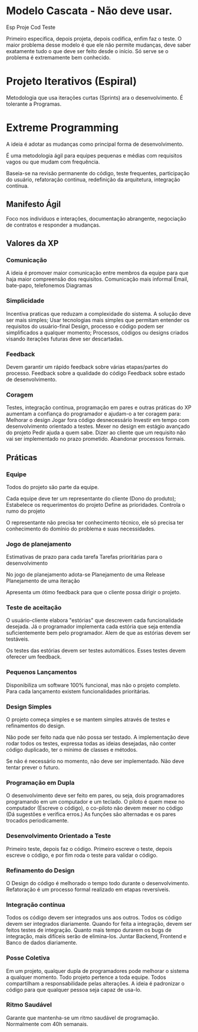 # Modelo Cascata - **Não deve usar.**
Esp
	Proje
		Cod
			Teste

Primeiro especifica, depois projeta, depois codifica, enfim faz o teste. O maior problema desse modelo é que ele não permite mudanças, deve saber exatamente tudo o que deve ser feito desde o início.
Só serve se o problema é extremamente bem conhecido.

# Projeto Iterativos (Espiral)
Metodologia que usa iterações curtas (Sprints) ara o desenvolvimento. É tolerante a Programas.

# Extreme Programming
A ideia é adotar as mudanças como principal forma de desenvolvimento.

É uma metodologia ágil para equipes pequenas e médias com requisitos vagos ou que mudam com frequência.

Baseia-se na revisão permanente do código, teste frequentes, participação do usuário, refatoração continua, redefinição da arquitetura, integração contínua.

## Manifesto Ágil
Foco nos indivíduos e interações, documentação abrangente, negociação de contratos e responder a mudanças.

## Valores da XP
### Comunicação
A ideia é promover maior comunicação entre membros da equipe para que haja maior compreensão dos requisitos.
	Comunicação mais informal
	Email, bate-papo, telefonemos
	Diagramas

### Simplicidade
Incentiva praticas que reduzam a complexidade do sistema. 
	A solução deve ser  mais simples;
	Usar tecnologias mais simples que permitam entender os requisitos do usuário-final
	Design, processo e código podem ser simplificados a qualquer momento;
	Processos, códigos ou designs criados visando iterações futuras deve ser descartadas.

### Feedback
Devem garantir um rápido feedback sobre várias etapas/partes do processo.
	Feedback sobre a qualidade do código
	Feedback sobre estado de desenvolvimento.

### Coragem
Testes, integração contínua, programação em pares e outras práticas do XP aumentam a confiança do programador e ajudam-o a ter coragem para:
	Melhorar o design
	Jogar fora código desnecessário
	Investir em tempo com desenvolvimento orientado a testes.
	Mexer no design em estágio avançado do projeto
	Pedir ajuda a quem sabe.
	Dizer ao cliente que um requisito não vai ser implementado no prazo prometido.
	Abandonar processos formais.

## Práticas
### Equipe
Todos do projeto são parte da equipe.

Cada equipe deve ter um representante do cliente (Dono do produto);
	Estabelece os requerimentos do projeto
	Define as prioridades.
	Controla o rumo do projeto

O representante não precisa ter conhecimento técnico, ele só precisa ter conhecimento do domínio do problema e suas necessidades.

### Jogo de planejamento
Estimativas de prazo para cada tarefa
Tarefas prioritárias para o desenvolvimento

No jogo de planejamento adota-se
	Planejamento de uma Release
	Planejamento de uma iteração

Apresenta um ótimo feedback para que o cliente possa dirigir o projeto.

### Teste de aceitação
O usuário-cliente elabora "estórias" que descrevem cada funcionalidade desejada. Já o programador implementa cada estória que seja entendia suficientemente bem pelo programador. Alem de que as estórias devem ser testáveis.

Os testes das estórias devem ser testes automáticos. Esses testes devem oferecer um feedback.

### Pequenos Lançamentos
Disponibiliza um software 100% funcional, mas não o projeto completo.
Para cada lançamento existem funcionalidades prioritárias.

### Design Simples
O projeto começa simples e se mantem simples através de testes e refinamentos do design.

Não pode ser feito nada que não possa ser testado.
A implementação deve rodar todos os testes, expressa todas as ideias desejadas, não conter código duplicado, ter o mínimo de classes e métodos.

Se não é necessário no momento, não deve ser implementado. Não deve tentar prever o futuro.

### Programação em Dupla
O desenvolvimento deve ser feito em pares, ou seja, dois programadores programando em um computador e um teclado.
	O piloto é quem mexe no computador (Escreve o código), o co-piloto não devem mexer no código (Dá sugestões e verifica erros.)
	As funções são alternadas e os pares trocados periodicamente.

### Desenvolvimento Orientado a Teste
Primeiro teste, depois faz o código.
	Primeiro escreve o teste, depois escreve o código, e por fim roda o teste para validar o código.

### Refinamento do Design
O Design do código é melhorado o tempo todo durante o desenvolvimento.
Refatoração é um processo formal realizado em etapas reversíveis.

### Integração contínua
Todos os código devem ser integrados uns aos outros. Todos os código devem ser integrados diariamente.
Quando for feita a integração, devem ser feitos testes de integração.
Quanto mais tempo durarem os bugs de integração, mais difíceis serão de elimina-los.
Juntar Backend, Frontend e Banco de dados diariamente.

### Posse Coletiva
Em um projeto, qualquer dupla de programadores pode melhorar o sistema a qualquer momento.
Todo projeto pertence a toda equipe.
Todos compartilham a responsabilidade pelas alterações.
A ideia é padronizar o código para que qualquer pessoa seja capaz de usa-lo.

### Ritmo Saudável
Garante que mantenha-se um ritmo saudável de programação. Normalmente com 40h semanais.
